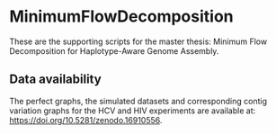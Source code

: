 # MinimumFlowDecomposition
These are the supporting scripts for the master thesis: Minimum Flow Decomposition for Haplotype-Aware Genome Assembly.

## Data availability
The perfect graphs, the simulated datasets and corresponding contig variation graphs for the HCV and HIV experiments are available at: https://doi.org/10.5281/zenodo.16910556.
